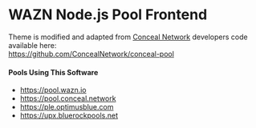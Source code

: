 WAZN Node.js Pool Frontend
======================

Theme is modified and adapted from [Conceal Network](https://github.com/ConcealNetwork) developers code available here:  
https://github.com/ConcealNetwork/conceal-pool

#### Pools Using This Software
* https://pool.wazn.io
* https://pool.conceal.network
* https://ple.optimusblue.com
* https://upx.bluerockpools.net
